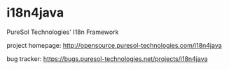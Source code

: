 i18n4java
=========

PureSol Technologies' I18n Framework

project homepage: http://opensource.puresol-technologies.com/i18n4java

bug tracker: https://bugs.puresol-technologies.net/projects/i18n4java
